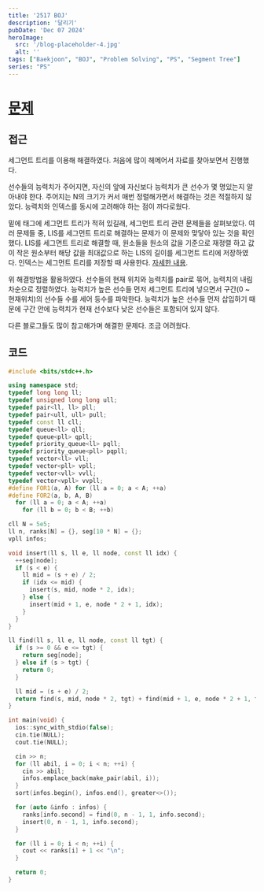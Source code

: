 ```yaml
---
title: '2517 BOJ'
description: '달리기'
pubDate: 'Dec 07 2024'
heroImage:
  src: '/blog-placeholder-4.jpg'
  alt: ''
tags: ["Baekjoon", "BOJ", "Problem Solving", "PS", "Segment Tree"]
series: "PS"
---
```


# [문제](https://www.acmicpc.net/problem/2517)

## 접근

세그먼트 트리를 이용해 해결하였다. 처음에 많이 헤메어서 자료를 찾아보면서 진행했다.

선수들의 능력치가 주어지면, 자신의 앞에 자신보다 능력치가 큰 선수가 몇 명있는지 알아내야 한다.
주어지는 N의 크기가 커서 매번 정렬해가면서 해결하는 것은 적절하지 않았다.
능력치와 인덱스를 동시에 고려해야 하는 점이 까다로웠다.

밑에 태그에 세그먼트 트리가 적혀 있길래, 세그먼트 트리 관련 문제들을 살펴보았다.
여러 문제들 중, LIS를 세그먼트 트리로 해결하는 문제가 이 문제와 맞닿아 있는 것을 확인했다.
LIS를 세그먼트 트리로 해결할 때, 원소들을 원소의 값을 기준으로 재정렬 하고
값이 작은 원소부터 해당 값을 최대값으로 하는 LIS의 길이를 세그먼트 트리에 저장하였다.
인덱스는 세그먼트 트리를 저장할 때 사용한다. 
[자세한 내용](https://blog.naver.com/bagzaru/223004433092?viewType=pc).

위 해결방법을 활용하였다.
선수들의 현재 위치와 능력치를 pair로 묶어, 능력치의 내림차순으로 정렬하였다.
능력치가 높은 선수들 먼저 세그먼트 트리에 넣으면서 구간(0 ~ 현재위치)의 선수들 수를 세어 등수를 파악한다.
능력치가 높은 선수들 먼저 삽입하기 때문에 구간 안에 능력치가 현재 선수보다 낮은 선수들은 포함되어 있지 않다.

다른 블로그들도 많이 참고해가며 해결한 문제다. 조금 어려웠다.

## 코드

```c++
#include <bits/stdc++.h>

using namespace std;
typedef long long ll;
typedef unsigned long long ull;
typedef pair<ll, ll> pll;
typedef pair<ull, ull> pull;
typedef const ll cll;
typedef queue<ll> qll;
typedef queue<pll> qpll;
typedef priority_queue<ll> pqll;
typedef priority_queue<pll> pqpll;
typedef vector<ll> vll;
typedef vector<pll> vpll;
typedef vector<vll> vvll;
typedef vector<vpll> vvpll;
#define FOR1(a, A) for (ll a = 0; a < A; ++a)
#define FOR2(a, b, A, B)                                                       \
  for (ll a = 0; a < A; ++a)                                                   \
    for (ll b = 0; b < B; ++b)

cll N = 5e5;
ll n, ranks[N] = {}, seg[10 * N] = {};
vpll infos;

void insert(ll s, ll e, ll node, const ll idx) {
  ++seg[node];
  if (s < e) {
    ll mid = (s + e) / 2;
    if (idx <= mid) {
      insert(s, mid, node * 2, idx);
    } else {
      insert(mid + 1, e, node * 2 + 1, idx);
    }
  }
}

ll find(ll s, ll e, ll node, const ll tgt) {
  if (s >= 0 && e <= tgt) {
    return seg[node];
  } else if (s > tgt) {
    return 0;
  }

  ll mid = (s + e) / 2;
  return find(s, mid, node * 2, tgt) + find(mid + 1, e, node * 2 + 1, tgt);
}

int main(void) {
  ios::sync_with_stdio(false);
  cin.tie(NULL);
  cout.tie(NULL);

  cin >> n;
  for (ll abil, i = 0; i < n; ++i) {
    cin >> abil;
    infos.emplace_back(make_pair(abil, i));
  }
  sort(infos.begin(), infos.end(), greater<>());

  for (auto &info : infos) {
    ranks[info.second] = find(0, n - 1, 1, info.second);
    insert(0, n - 1, 1, info.second);
  }

  for (ll i = 0; i < n; ++i) {
    cout << ranks[i] + 1 << "\n";
  }

  return 0;
}
```